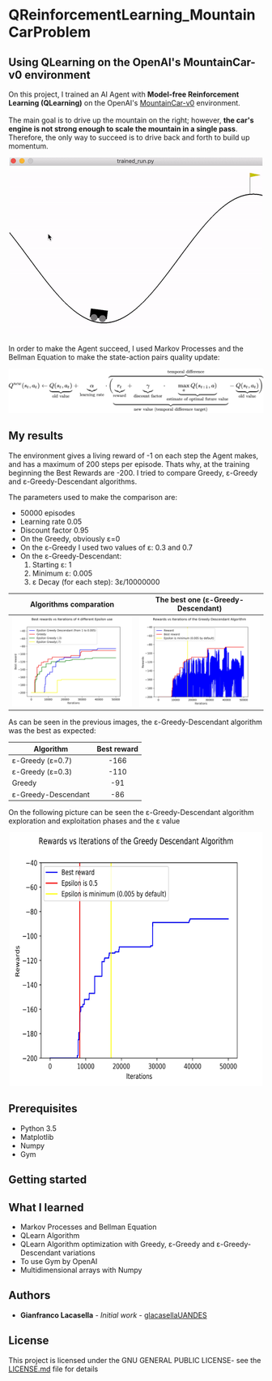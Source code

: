 # QReinforcementLearning_MountainCarProblem

## Using QLearning on the OpenAI's MountainCar-v0 environment

On this project, I trained an AI Agent with **Model-free Reinforcement Learning (QLearning)** on the OpenAI's [MountainCar-v0](https://gym.openai.com/envs/MountainCar-v0/) environment.
<br><br>The main goal is to drive up the mountain on the right; however, **the car's engine is not strong enough to scale the mountain in a single pass**. Therefore, the only way to succeed is to drive back and forth to build up momentum.

<p align="center">
  <img src="img/MountainCarGif.gif">
</p>

In order to make the Agent succeed, I used Markov Processes and the Bellman Equation to make the state-action pairs quality update:

<p align="center">
  <img src="img/equation.svg">
</p>


## My results

The environment gives a living reward of -1 on each step the Agent makes, and has a maximum of 200 steps per episode. Thats why,
at the training beginning the Best Rewards are -200. I tried to compare Greedy, ε-Greedy and ε-Greedy-Descendant algorithms.

The parameters used to make the comparison are:
* 50000 episodes
* Learning rate 0.05
* Discount factor 0.95
* On the Greedy, obviously ε=0
* On the ε-Greedy I used two values of ε: 0.3 and 0.7
* On the ε-Greedy-Descendant:
	1. Starting ε: 1
	2. Minimum ε: 0.005
	3. ε Decay (for each step): 3ε/10000000

Algorithms comparation         |  The best one (ε-Greedy-Descendant)
:-----------------------------:|:----------------------------------:
![](outputs/4plots.jpg)        |  ![](outputs/greedyDescendant.jpg)

As can be seen in the previous images, the ε-Greedy-Descendant algorithm was the best as expected:

| Algorithm             | Best reward    |
| --------------------- |:--------------:|
| ε-Greedy (ε=0.7)      | -166           |
| ε-Greedy (ε=0.3)      | -110           |
| Greedy                | -91            |
| ε-Greedy-Descendant   | -86            |

On the following picture can be seen the ε-Greedy-Descendant algorithm exploration and exploitation phases and
the ε value

<p align="center">
  <img src="outputs/greedyDescendantEpsilon.jpg" width="500px" height="500px">
</p>


## Prerequisites
* Python 3.5
* Matplotlib
* Numpy
* Gym

## Getting started



## What I learned

* Markov Processes and Bellman Equation
* QLearn Algorithm 
* QLearn Algorithm optimization with Greedy, ε-Greedy and ε-Greedy-Descendant variations
* To use Gym by OpenAI
* Multidimensional arrays with Numpy

## Authors

* **Gianfranco Lacasella** - *Initial work* - [glacasellaUANDES](https://github.com/glacasellaUANDES)

## License

This project is licensed under the GNU GENERAL PUBLIC LICENSE- see the [LICENSE.md](LICENSE.md) file for details
